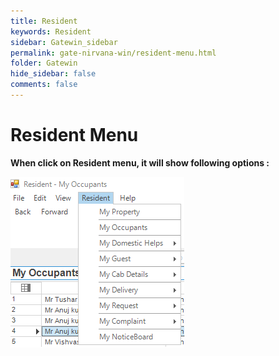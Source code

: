 ```yaml
---
title: Resident
keywords: Resident
sidebar: Gatewin_sidebar
permalink: gate-nirvana-win/resident-menu.html
folder: Gatewin
hide_sidebar: false
comments: false
---
```


# Resident Menu

**When click on Resident menu, it will show following options :**


![](/images/ResidentMenuwin.png)
